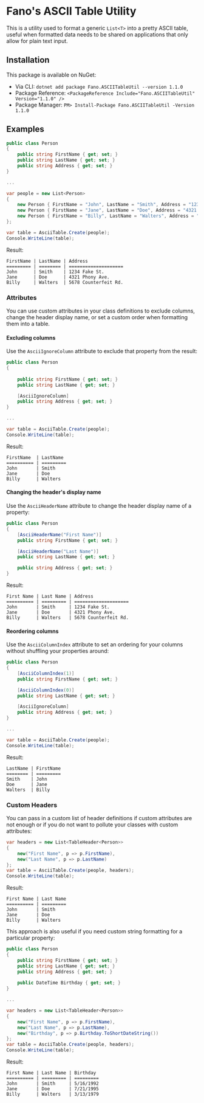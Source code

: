 # Fano's ASCII Table Utility
This is a utility used to format a generic `List<T>` into a pretty ASCII table, useful when formatted data needs to be shared on applications that only allow for plain text input.

## Installation
This package is available on NuGet:
* Via CLI: `dotnet add package Fano.ASCIITableUtil --version 1.1.0`
* Package Reference: `<PackageReference Include="Fano.ASCIITableUtil" Version="1.1.0" />`
* Package Manager: `PM> Install-Package Fano.ASCIITableUtil -Version 1.1.0`

## Examples
```c#
public class Person
{
    public string FirstName { get; set; }
    public string LastName { get; set; }
    public string Address { get; set; }
}

...

var people = new List<Person>
{
    new Person { FirstName = "John", LastName = "Smith", Address = "1234 Fake St." },
    new Person { FirstName = "Jane", LastName = "Doe", Address = "4321 Phony Ave."  },
    new Person { FirstName = "Billy", LastName = "Walters", Address = "5678 Counterfeit Rd."  }
};

var table = AsciiTable.Create(people);
Console.WriteLine(table);
```

Result:
```
FirstName | LastName | Address
========= | ======== | ====================
John      | Smith    | 1234 Fake St.
Jane      | Doe      | 4321 Phony Ave.
Billy     | Walters  | 5678 Counterfeit Rd.
```

### Attributes
You can use custom attributes in your class definitions to exclude columns, change the header display name, or set a custom order when formatting them into a table.


#### Excluding columns
Use the `AsciiIgnoreColumn` attribute to exclude that property from the result:
```c#
public class Person
{
    
    public string FirstName { get; set; }
    public string LastName { get; set; }

    [AsciiIgnoreColumn]
    public string Address { get; set; }
}

...

var table = AsciiTable.Create(people);
Console.WriteLine(table);
```

Result:
```
FirstName  | LastName
========== | =========
John       | Smith
Jane       | Doe
Billy      | Walters
```

#### Changing the header's display name
Use the `AsciiHeaderName` attribute to change the header display name of a property:

```c#
public class Person
{
    [AsciiHeaderName("First Name")]
    public string FirstName { get; set; }

    [AsciiHeaderName("Last Name")]
    public string LastName { get; set; }

    public string Address { get; set; }
}
```

Result:
```
First Name | Last Name | Address
========== | ========= | ====================
John       | Smith     | 1234 Fake St.
Jane       | Doe       | 4321 Phony Ave.
Billy      | Walters   | 5678 Counterfeit Rd.
```

#### Reordering columns
Use the `AsciiColumnIndex` attribute to set an ordering for your columns without shuffling your properties around:

```c#
public class Person
{
    [AsciiColumnIndex(1)]
    public string FirstName { get; set; }

    [AsciiColumnIndex(0)]
    public string LastName { get; set; }

    [AsciiIgnoreColumn]
    public string Address { get; set; }
}

...

var table = AsciiTable.Create(people);
Console.WriteLine(table);
```

Result:
```
LastName | FirstName
======== | =========
Smith    | John
Doe      | Jane
Walters  | Billy
```

### Custom Headers
You can pass in a custom list of header definitions if custom attributes are not enough or if you do not want to pollute your classes with custom attributes:

```c#
var headers = new List<TableHeader<Person>>
{
    new("First Name", p => p.FirstName),
    new("Last Name", p => p.LastName)
};
var table = AsciiTable.Create(people, headers);
Console.WriteLine(table);
```

Result:
```
First Name | Last Name
========== | =========
John       | Smith
Jane       | Doe
Billy      | Walters
```

This approach is also useful if you need custom string formatting for a particular property:
```c#
public class Person
{
    public string FirstName { get; set; }
    public string LastName { get; set; }
    public string Address { get; set; }
    
    public DateTime Birthday { get; set; }
}

...

var headers = new List<TableHeader<Person>>
{
    new("First Name", p => p.FirstName),
    new("Last Name", p => p.LastName),
    new("Birthday", p => p.Birthday.ToShortDateString())
};
var table = AsciiTable.Create(people, headers);
Console.WriteLine(table);
```

Result:
```
First Name | Last Name | Birthday
========== | ========= | =========
John       | Smith     | 5/16/1992
Jane       | Doe       | 7/21/1995
Billy      | Walters   | 3/13/1979
```

